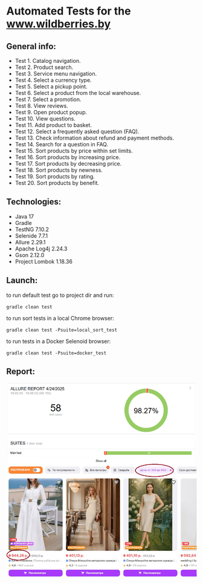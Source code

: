 # Automated Tests for the www.wildberries.by

## General info:

* Test 1. Catalog navigation.
* Test 2. Product search.
* Test 3. Service menu navigation.
* Test 4. Select a currency type.
* Test 5. Select a pickup point.
* Test 6. Select a product from the local warehouse.
* Test 7. Select a promotion.
* Test 8. View reviews.
* Test 9. Open product popup.
* Test 10. View questions.
* Test 11. Add product to basket.
* Test 12. Select a frequently asked question (FAQ).
* Test 13. Check information about refund and payment methods.
* Test 14. Search for a question in FAQ.
* Test 15. Sort products by price within set limits.
* Test 16. Sort products by increasing price.
* Test 17. Sort products by decreasing price.
* Test 18. Sort products by newness.
* Test 19. Sort products by rating.
* Test 20. Sort products by benefit.

## Technologies:

* Java 17
* Gradle
* TestNG 7.10.2
* Selenide 7.7.1
* Allure 2.29.1
* Apache Log4j 2.24.3
* Gson 2.12.0
* Project Lombok 1.18.36

## Launch:

to run default test go to project dir and run:

```
gradle clean test
```

to run sort tests in a local Chrome browser:

```
gradle clean test -Psuite=local_sort_test
```

to run tests in a Docker Selenoid browser:

```
gradle clean test -Psuite=docker_test
```

## Report:

![gradle testNg](https://github.com/akavity/wildberries-web-gradle-testNg/raw/develop/report3.jpg)
